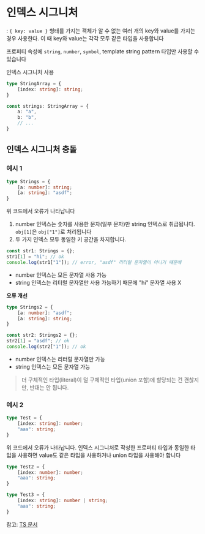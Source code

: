 # 인덱스 시그니처
: `{ key: value }` 형태를 가지는 객체가 알 수 없는 여러 개의 key와 value를 가지는 경우 사용한다. 이 때 key와 value는 각각 모두 같은 타입을 사용합니다

프로퍼티 속성에 `string`, `number`, `symbol`, template string pattern 타입만 사용할 수 있습니다
<!-- 미리 유형의 속성의 모든 이름을 알 수 없지만 값의 타입을 알 수 있을 때 사용
string, number, symbol, template string pattern과 이런 타입을 사용한 유니온 타입만 속성으로 사용 가능 -->

인덱스 시그니처 사용
```typescript
type StringArray = {
    [index: string]: string;
}

const strings: StringArray = {
    a: "a",
    b: "b",
    // ...
}
```

## 인덱스 시그니처 충돌
### 예시 1
```typescript
type Strings = {
    [a: number]: string;
    [a: string]: "asdf";
}
```
위 코드에서 오류가 나타납니다
1) number 인덱스는 숫자를 사용한 문자(일부 문자)만 string 인덱스로 취급됩니다.
 `obj[1]`은 `obj["1"]`로 처리됩니다
2) 두 가지 인덱스 모두 동일한 키 공간을 차지합니다.


```typescript
const str1: Strings = {};
str1[1] = "hi"; // ok
console.log(str1["1"]); // error, "asdf" 리터럴 문자열이 아니기 떄문에
```
- number 인덱스는 모든 문자열 사용 가능
- string 인덱스는 리터럴 문자열만 사용 가능하기 때문에 "hi" 문자열 사용 X


**오류 개선**
```typescript
type Strings2 = {
    [a: number]: "asdf";
    [a: string]: string;
}
```

```typescript
const str2: Strings2 = {};
str2[1] = "asdf"; // ok
console.log(str2["1"]); // ok
```
- number 인덱스는 리터럴 문자열만 가능
- string 인덱스는 모든 문자열 가능


> 더 구체적인 타입(literal)이 덜 구체적인 타입(union 포함)에 할당되는 건 괜찮지만, 반대는 안 됩니다.

### 예시 2
```typescript
type Test = {
    [index: string]: number;
    "aaa": string;
}
```
위 코드에서 오류가 나타납니다.
인덱스 시그니처로 작성한 프로퍼티 타입과 동일한 타입을 사용하면 value도 같은 타입을 사용하거나 
union 타입을 사용해야 합니다
```typescript
type Test2 = {
    [index: number]: number;
    "aaa": string;
}

type Test3 = {
    [index: string]: number | string;
    "aaa": string;
}
```

참고: [TS 문서](https://www.typescriptlang.org/docs/handbook/2/objects.html#index-signatures)
